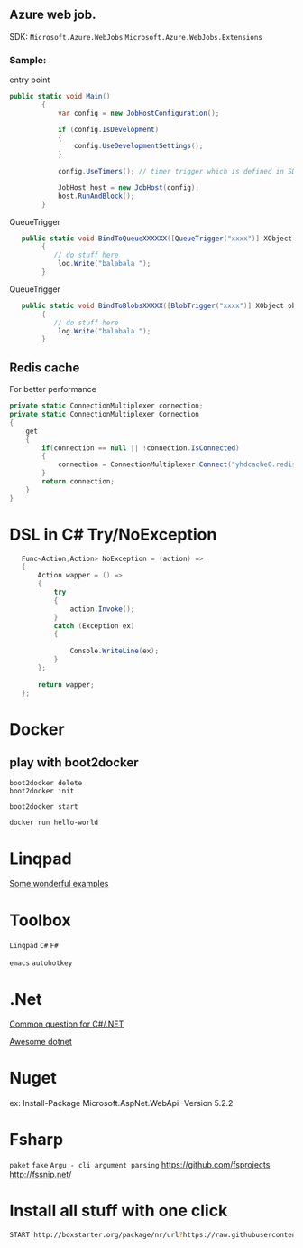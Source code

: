 ## Azure web job.
 SDK: `Microsoft.Azure.WebJobs` `Microsoft.Azure.WebJobs.Extensions`
 
### Sample:
entry point
``` cs
public static void Main()
        {
            var config = new JobHostConfiguration();

            if (config.IsDevelopment)
            {
                config.UseDevelopmentSettings();
            }
             
            config.UseTimers(); // timer trigger which is defined in SDK extensions.

            JobHost host = new JobHost(config);
            host.RunAndBlock();
        }
```
QueueTrigger
``` cs
   public static void BindToQueueXXXXXX([QueueTrigger("xxxx")] XObject obj, TextWriter log)
        {
           // do stuff here
            log.Write("balabala ");
        }
```
QueueTrigger
``` cs
   public static void BindToBlobsXXXXX([BlobTrigger("xxxx")] XObject obj, TextWriter log)
        {
           // do stuff here
            log.Write("balabala ");
        }
```
## Redis cache
For better performance
``` cs
private static ConnectionMultiplexer connection;
private static ConnectionMultiplexer Connection 
{
    get
    {
        if(connection == null || !connection.IsConnected)
        {
            connection = ConnectionMultiplexer.Connect("yhdcache0.redis.cache.windows.net,ssl=true,password=...");
        }
        return connection;
    }
}
```
# DSL in C# Try/NoException

``` cs
   Func<Action,Action> NoException = (action) =>
   {
       Action wapper = () =>
       {
           try
           {
               action.Invoke();
           }
           catch (Exception ex)
           {
 
               Console.WriteLine(ex);
           }
       };
 
       return wapper;
   };
```
# Docker
## play with boot2docker 
```
boot2docker delete
boot2docker init

boot2docker start

docker run hello-world
```
# Linqpad
[Some wonderful examples](http://linqpadsamples.codeplex.com/)

# Toolbox
`Linqpad` `C#` `F#` 

`emacs` `autohotkey`

# .Net
[Common question for C#/.NET](http://www.c-sharpcorner.com/UploadFile/1492b1/C-Sharp-and-Asp-Net-question-and-answersall-in-one/)

[Awesome dotnet](https://github.com/catwarrior/awesome-dotnet)

# Nuget
ex:
Install-Package Microsoft.AspNet.WebApi -Version 5.2.2

# Fsharp
`paket` `fake` `Argu - cli argument parsing`
https://github.com/fsprojects
http://fssnip.net/

# Install all stuff with one click
```bash
START http://boxstarter.org/package/nr/url?https://raw.githubusercontent.com/catwarrior/garage/master/install.txt
```
